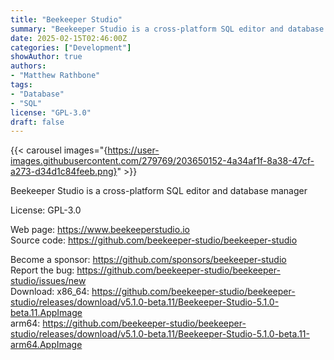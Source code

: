 ```yaml
---
title: "Beekeeper Studio"
summary: "Beekeeper Studio is a cross-platform SQL editor and database manager"
date: 2025-02-15T02:46:00Z
categories: ["Development"]
showAuthor: true
authors:
- "Matthew Rathbone"
tags: 
- "Database"
- "SQL"
license: "GPL-3.0"
draft: false
---
```


{{< carousel images="{https://user-images.githubusercontent.com/279769/203650152-4a34af1f-8a38-47cf-a273-d34d1c84feeb.png}" >}}

Beekeeper Studio is a cross-platform SQL editor and database manager

License: GPL-3.0

Web page: <https://www.beekeeperstudio.io>  
Source code: <https://github.com/beekeeper-studio/beekeeper-studio>

Become a sponsor: <https://github.com/sponsors/beekeeper-studio>  
Report the bug: <https://github.com/beekeeper-studio/beekeeper-studio/issues/new>  
Download:   x86_64: <https://github.com/beekeeper-studio/beekeeper-studio/releases/download/v5.1.0-beta.11/Beekeeper-Studio-5.1.0-beta.11.AppImage>  
            arm64: <https://github.com/beekeeper-studio/beekeeper-studio/releases/download/v5.1.0-beta.11/Beekeeper-Studio-5.1.0-beta.11-arm64.AppImage>
